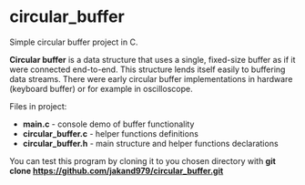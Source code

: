 # circular_buffer
Simple circular buffer project in C.

**Circular buffer** is a data structure that uses a single, fixed-size buffer as if it were connected end-to-end. 
This structure lends itself easily to buffering data streams.
There were early circular buffer implementations in hardware (keyboard buffer) or for example in oscilloscope.

Files in project:
- **main.c** - console demo of buffer functionality
- **circular_buffer.c** - helper functions definitions
- **circular_buffer.h** - main structure and helper functions declarations

You can test this program by cloning it to you chosen directory with **git clone https://github.com/jakand979/circular_buffer.git**

